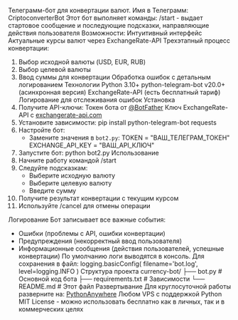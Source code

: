Телеграмм-бот для конвертации валют.
Имя в Телеграмм: CriptoconverterBot
Этот бот выполняет команды:
/start - выдает стартовое сообщение и последующие подсказки, направляющие действия пользователя
 Возможности:
 Интуитивный интерфейс 
 Актуальные курсы валют через ExchangeRate-API
Трехэтапный процесс конвертации:
  1. Выбор исходной валюты (USD, EUR, RUB)
  2. Выбор целевой валюты
  3. Ввод суммы для конвертации
Обработка ошибок с детальным логированием
 Технологии
 Python 3.10+
 python-telegram-bot v20.0+ (асинхронная версия)
 ExchangeRate-API (есть бесплатный тариф)
 Логирование для отслеживания ошибок
 Установка
1. Получите API-ключи:
 Токен бота от [@BotFather](https://t.me/BotFather)
 Ключ ExchangeRate-API с [exchangerate-api.com](https://www.exchangerate-api.com/)
2. Установите зависимости:
   pip install python-telegram-bot requests
3. Настройте бот:
   - Замените значения в `bot2.py`:
     TOKEN = "ВАШ_ТЕЛЕГРАМ_ТОКЕН"
     EXCHANGE_API_KEY = "ВАШ_API_КЛЮЧ"
4. Запустите бот:
   python bot2.py
 Использование
1. Начните работу командой /start
2. Следуйте подсказкам:
   - Выберите исходную валюту
   - Выберите целевую валюту
   - Введите сумму
3. Получите результат конвертации с текущим курсом
4. Используйте /cancel для отмены операции

 Логирование
Бот записывает все важные события:
- Ошибки (проблемы с API, ошибки конвертации)
- Предупреждения (некорректный ввод пользователя)
- Информационные сообщения (действия пользователей, успешные конвертации)
По умолчанию логи выводятся в консоль. Для сохранения в файл:
logging.basicConfig(
    filename='bot.log',
    level=logging.INFO
)
 Структура проекта
currency-bot/
├── bot.py            # Основной код бота
├── requirements.txt  # Зависимости
└── README.md         # Этот файл
 Развертывание
Для круглосуточной работы разверните на:
 [PythonAnywhere](https://pythonanywhere.com)
Любом VPS с поддержкой Python
MIT License - можно использовать бесплатно как в личных, так и в коммерческих целях
 
